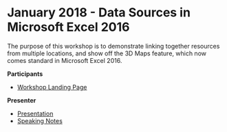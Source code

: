 # January 2018 - Data Sources in Microsoft Excel 2016

The purpose of this workshop is to demonstrate linking together resources from multiple locations,
and show off the 3D Maps feature, which now comes standard in Microsoft Excel 2016.

**Participants**
- [Workshop Landing Page](https://cityssm.github.io/itWorkshops/2018-01-excel/index.htm)

**Presenter**
- [Presentation](presentation.pptx)
- [Speaking Notes](speakingNotes.md)
